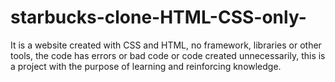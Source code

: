 # starbucks-clone-HTML-CSS-only-
It is a website created with CSS and HTML, no framework, libraries or other tools, the code has errors or bad code or code created unnecessarily, this is a project with the purpose of learning and reinforcing knowledge.
